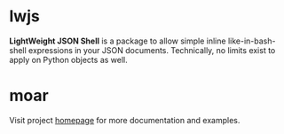 # lwjs
**LightWeight JSON Shell** is a package to allow simple inline like-in-bash-shell expressions in your JSON documents. Technically, no limits exist to apply on Python objects as well.

# moar
Visit project [homepage](https://github.com/andreihes/lwjs) for more documentation and examples.